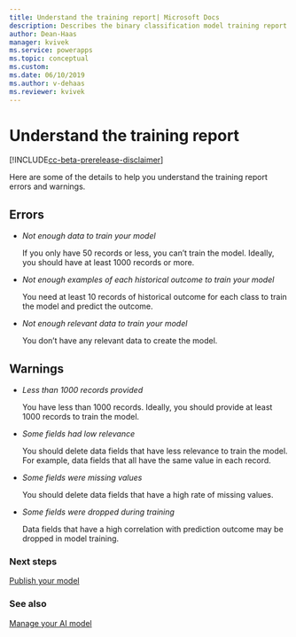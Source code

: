 ```yaml
---
title: Understand the training report| Microsoft Docs
description: Describes the binary classification model training report
author: Dean-Haas
manager: kvivek
ms.service: powerapps
ms.topic: conceptual
ms.custom: 
ms.date: 06/10/2019
ms.author: v-dehaas
ms.reviewer: kvivek
---
```


# Understand the training report

[!INCLUDE[cc-beta-prerelease-disclaimer](./includes/cc-beta-prerelease-disclaimer.md)]


Here are some of the details to help you understand the training report errors and warnings. 
## Errors
- *Not enough data to train your model*

    If you only have 50 records or less, you can’t train the model. Ideally, you should have at least 1000 records or more.

- *Not enough examples of each historical outcome to train your model*

    You need at least 10 records of historical outcome for each class to train the model and predict the outcome.

- *Not enough relevant data to train your model*

    You don’t have any relevant data to create the model.

## Warnings
- *Less than 1000 records provided*

    You have less than 1000 records. Ideally, you should provide at least 1000 records to train the model.

- *Some fields had low relevance*

    You should delete data fields that have less relevance to train the model. For example, data fields that all have the same value in each record.

- *Some fields were missing values*

    You should delete data fields that have a high rate of missing values.

- *Some fields were dropped during training*

    Data fields that have a high correlation with prediction outcome may be dropped in model training.


### Next steps
[Publish your model](publish-model-ai-builder.md)

### See also
[Manage your AI model](manage-model-ai-builder.md)
